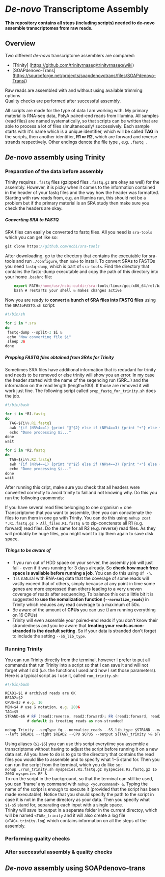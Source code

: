 # *De-novo* Transcriptome Assembly 

**This repository contains all steps (including scripts) needed to de-novo assemble transcriptomes from raw reads.**
 
## Overview
 
 Two different _de-novo_ transcriptome assemblers are compared:
 * [Trinity] (https://github.com/trinityrnaseq/trinityrnaseq/wiki) 
 * [SOAPdenovo-Trans] (https://sourceforge.net/projects/soapdenovotrans/files/SOAPdenovo-Trans/)    

Raw reads are assembled with and without using available trimming options.  
Quality checks are performed after successful assembly.  

All scripts are made for the type of data I am working with. My primary material is RNA-seq data, PolyA paired-end reads from Illumina. All samples (read files) are named systematically, so that scripts can be written that are able to process a lot of files simultaneously/ successively.  Each sample starts with it's name which is a unique identifier, which will be called **TAG** in the scripts, then another identifier, **R1 or R2**, which are forward and reverse strands respectively. Other endings denote the file type , e.g. `.fastq `.  

## *De-novo* assembly using Trinity

### Preparation of the data before assembly
Trinity requires `.fastq` files (gzipped files `.fastq.gz` are okay as well) for the assembly. However, it is picky when it comes to the information contained in the header of your fastq files and the way how the header was formatted. Starting with raw reads from, e.g. an Illumina run, this should not be a problem but if the primary material is an SRA study then make sure you check the headers are okay.  

##### Converting SRA to FASTQ
SRA files can easily be converted to fastq files. All you need is `sra-tools` which you can get like so:  
```javascript
git clone https://github.com/ncbi/sra-tools
```
After downloading, go to the directory that contains the executable for sra-tools and run `./configure`, then `make` to install. To convert SRAs to FASTQs you need `fastq-dump`, which is part of `sra-tools`. Find the directory that contains the fastq-dump executable and copy the path of this directory into your home `.bashrc` file:
```javascript
    export PATH=/home/usr/ncbi-outdir/sra-tools/linux/gcc/x86_64/rel/bin:$PATH  
    bash # restarts your shell & makes changes active  
```
Now you are ready to **convert a bunch of SRA files into FASTQ files** using the `SRAtoFASTQ.sh` script:  
```javascript
#!/bin/sh

for i in *.sra
do
 fastq-dump --split-3 $i &
 echo "Now converting file $i"
 sleep 3m
done
```
##### Prepping FASTQ files obtained from SRAs for Trinity   
Sometimes SRA files have additional information that is redudant for trinity and needs to be removed or else trinity will show you an error. In my case the header started with the name of the seqencing run (SRR...) and the information on the read length (length=100). If those are removed it will work just fine. The following script called  `prep_fastq_for_trinity.sh` does the job.
```javascript
#!/bin/bash 

for i in *R1.fastq
do
  TAG=${i%%.R1.fastq}
  awk '{if (NR%4==1) {print "@"$2} else if (NR%4==3) {print "+"} else {print}}' $i > $TAG.prepped.R1.fastq & 
  echo "Done processing $i..." 
done
wait 

for i in *R2.fastq
do
  TAG=${i%%.R2.fastq}
  awk '{if (NR%4==1) {print "@"$2} else if (NR%4==3) {print "+"} else {print}}' $i > $TAG.prepped.R2.fastq &
  echo "Done processing $i..." 
done 
wait 
```
After running this cript, make sure you check that all headers were converted correctly to avoid trinity to fail and not knowing why. Do this you run the follwoing caommnds:  


If you have several read files belonging to one organism = one Transcriptome that you want to assemble, then you can concatenate the files to run them in one go with Trinity. You can do this using `nohup zcat *.R1.fastq.gz > All_files.R1.fastq &` to zip-conctenate all R1 (e.g. forward) read files. Do the same for all R2 (e.g. reverse) read files.  As they will probably be huge files, you might want to zip them again to save disk space.

##### Things to be aware of
  * If you run out of HDD space  on your server, the assembly job will just fail - even if it was running for 3 days already. So **check how much free space is available before running a job**. You can do this using `df -h`. 
  * It is natural with RNA-seq data that the coverage of some reads will vastly exceed that of others, simply because at any point in time some genes are more expressed than others leading to a very uneven coverage  of reads after sequencing. To balance this out a little bit it is suggested to **use the nomalization function (`--normalize_reads`)** in Trinity which reduces any read coverage to a maximum of 50x.
  * Be aware of the amount of **CPUs** you can use (I am running everything on 16 CPUs)
  * Trinity will even assemble your paired-end reads if you don't know their strandedness and you be aware that **treating your reads as non-stranded is the deafult setting**. So if your data is stranded don't forget to include the setting `--SS_lib_type`.  

### Running Trinity
You can run Trinity directly from the terminal, however I prefer to put all commands that run Trinity into a script so that I can save it and will not forget what I did (*i.e.* the functions I used and how I set those parameters). Here is a typical script as I use it, called `run_trinity.sh`:  

```javascript
#!/bin/bash 

READ1=$1 # archived reads are OK 
READ2=$2
CPUS=$3 # e.g. 16
MEM=$4 # use G notation, e.g. 200G
TAG=$5
STRAND=$6 # RF (read1:reverse, read2:forward); FR (read1:forward, read2:reverse); 
          # default is treating reads as non-stranded! 

nohup Trinity --seqType fq --normalize_reads --SS_lib_type $STRAND --max_memory $MEM /
--left $READ1 --right $READ2 --CPU $CPUS --output ${TAG}_trinity >& $TAG.trinity.log &
```  
Using aliases (`$1-$5`) you can use this script everytime you assemble a transcriptome without having to adjust the script before running it on a new data set. All you have to do is to go to the directory that contains the read files you would like to assemble and to specify what $1-$5 stand for. Then you can run the script from the terminal, which you do like so:  
`nohup ./run_trinity.sh myspecies.R1.fastq.gz myspecies.R2.fastq.gz 16 200G myspecies RF &`  
To run the script in the background, so that the terminal can still be used, you can 'frame' any command with `nohup <yourcommand> &`. Typing the name of the script is enough to execute it (provided that the script has been made executable). Notice that you should specify the path to the script in case it is not in the same directory as your data. Then you specify what `$1-$5` stand for, separating each input with a single space.  
Trinity will save its output in a separate folder in the current directoy, which will be named `<TAG>_trinity` and it will also create a log file (`<TAG>.trinity.log`) which contains information on all the steps of the assembly.

### Performing quality checks

### After successful assembly & quality checks
 
## *De-novo* assembly using SOAPdenovo-trans
 
